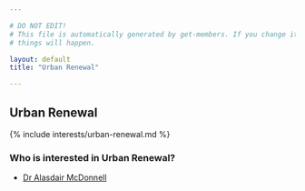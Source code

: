 ```yaml
---

# DO NOT EDIT!
# This file is automatically generated by get-members. If you change it, bad
# things will happen.

layout: default
title: "Urban Renewal"

---
```


## Urban Renewal

{% include interests/urban-renewal.md %}

### Who is interested in Urban Renewal?


* [Dr Alasdair McDonnell](/members/dr-alasdair-mcdonnell.html)
